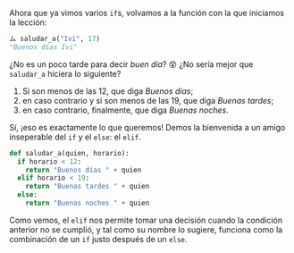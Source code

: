 Ahora que ya vimos varios `if`s, volvamos a la función con la que iniciamos la lección: 

```python
ム saludar_a("Ivi", 17)
"Buenos días Ivi"
```

¿No es un poco tarde para decir _buen día_? :dizzy_face: ¿No sería mejor que `saludar_a` hiciera lo siguiente?

 1. Si son menos de las 12, que diga _Buenos días_;
 2. en caso contrario y si son menos de las 19, que diga _Buenas tardes_;
 3. en caso contrario, finalmente, que diga _Buenas noches_.
 
Sí, ¡eso es exactamente lo que queremos! Demos la bienvenida a un amigo inseperable del `if` y el `else`: el `elif`.

```python
def saludar_a(quien, horario):
  if horario < 12:
    return "Buenos días " + quien
  elif horario < 19:
    return "Buenas tardes " + quien
  else: 
    return "Buenas noches " + quien
```

Como vemos, el `elif` nos permite tomar una decisión cuando la condición anterior no se cumplió, y tal como su nombre lo sugiere, funciona como la combinación de un `if` justo después de un `else`.    


